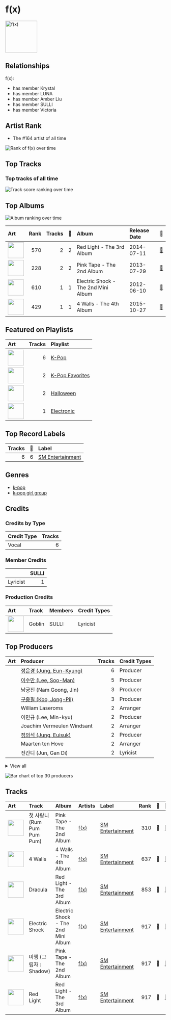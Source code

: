 
# f(x)


<img src="https://i.scdn.co/image/ab6761610000e5ebe0cc2045ff4e90d12df91cc3" alt="f(x)" width="100" />

## Relationships

f(x):
- has member Krystal
- has member LUNA
- has member Amber Liu
- has member SULLI
- has member Victoria

## Artist Rank
- The #164 artist of all time

![Rank of f(x) over time](../../images/artists/f(x)/rank_time_series.png)
## Top Tracks


### Top tracks of all time

![Track score ranking over time](../../images/artists/f(x)/track_rank_time_series_score.png)
## Top Albums

![Album ranking over time](../../images/artists/f(x)/album_rank_time_series.png)

| Art | Rank | Tracks | 💚 | Album | Release Date | 🔗 |
|:---|---:|---:|---:|:---|:---|:---|
| <img src="https://i.scdn.co/image/ab67616d0000b2737cb7222af6927b83987206f7" alt="" width="50" /> | 570 | 2 | 2 | Red Light - The 3rd Album | 2014-07-11 | [🔗](https://open.spotify.com/album/6T9SFwLGHVU75jRAjUJn3W) |
| <img src="https://i.scdn.co/image/ab67616d0000b2736f7d8c9dcc983839bd746dbc" alt="" width="50" /> | 228 | 2 | 2 | Pink Tape - The 2nd Album | 2013-07-29 | [🔗](https://open.spotify.com/album/62tuEHFtjk3L6Xjdkzyt4z) |
| <img src="https://i.scdn.co/image/ab67616d0000b2735a58accf4805f4097859eeac" alt="" width="50" /> | 610 | 1 | 1 | Electric Shock - The 2nd Mini Album | 2012-06-10 | [🔗](https://open.spotify.com/album/7LVMjDwcyhVhDTHddKPjIs) |
| <img src="https://i.scdn.co/image/ab67616d0000b273b6baf420e67f45971ca0d216" alt="" width="50" /> | 429 | 1 | 1 | 4 Walls - The 4th Album | 2015-10-27 | [🔗](https://open.spotify.com/album/6yJdchE7ARS996BxRgplFH) |

## Featured on Playlists
| Art | Tracks | Playlist |
|:---|---:|:---|
| <img src="https://mosaic.scdn.co/640/ab67616d00001e02505190077497c230422f2934ab67616d00001e027dd8f95320e8ef08aa121dfeab67616d00001e028164cd1a2e03b7ca2db9ff5eab67616d00001e02ff7c2dfd0ed9b2cf6bf9c818" alt="" width="50" /> | 6 | [K-Pop](../../playlists/k-pop/overview.md) |
| <img src="https://mosaic.scdn.co/640/ab67616d00001e024ed058b71650a6ca2c04adffab67616d00001e026772cf096be8acc1df092519ab67616d00001e028c4a282e84a53c1c8acf129aab67616d00001e02d8cc2281fcd4519ca020926b" alt="" width="50" /> | 2 | [K-Pop Favorites](../../playlists/k-pop_favorites/overview.md) |
| <img src="https://mosaic.scdn.co/640/ab67616d00001e023613e1e0d35867a0814005a9ab67616d00001e024a8e5eaab8b02db02e487c27ab67616d00001e0259fcda8d47bbd0f6c2bf1647ab67616d00001e028bc3d61189d95da5f74d7ba7" alt="" width="50" /> | 2 | [Halloween](../../playlists/halloween/overview.md) |
| <img src="https://mosaic.scdn.co/640/ab67616d00001e0248905438b9c1153978d9fbf4ab67616d00001e0279e8b529ce6c088a8027b2a1ab67616d00001e029b9b36b0e22870b9f542d937ab67616d00001e02d8601e15fa1b4351fe1fc6ae" alt="" width="50" /> | 1 | [Electronic](../../playlists/electronic/overview.md) |

## Top Record Labels

| Tracks | 💚 | Label |
|---:|---:|:---|
| 6 | 6 | [SM Entertainment](../../labels/sm_entertainment/overview.md) |

## Genres

- [k-pop](../../genres/k-pop/overview.md)
- [k-pop girl group](../../genres/k-pop_girl_group/overview.md)

## Credits

### Credits by Type

| Credit Type | Tracks |
|:---|---:|
| Vocal | 6 |

### Member Credits

| | SULLI |
|:---|---:|
| Lyricist | 1 |
### Production Credits

| Art | Track | Members | Credit Types |
|:---|:---|:---|:---|
| <img src="https://i.scdn.co/image/ab67616d0000b273199b103e99c9de6bb5a7dc53" alt="" width="50" /> | Goblin | SULLI | Lyricist |

## Top Producers

| Art | Producer | Tracks | Credit Types |
|:---|:---|---:|:---|
| | [정은경 (Jung, Eun-Kyung)](../../producers/정은경_(jung,_eun-kyung)/overview.md) | 6 | Producer |
| | [이수만 (Lee, Soo-Man)](../../producers/이수만_(lee,_soo-man)/overview.md) | 5 | Producer |
| | 남궁진 (Nam Goong, Jin) | 3 | Producer |
| | [구종필 (Koo, Jong-Pil)](../../producers/구종필_(koo,_jong-pil)/overview.md) | 3 | Producer |
| | William Laseroms | 2 | Arranger |
| | 이민규 (Lee, Min-kyu) | 2 | Producer |
| | Joachim Vermeulen Windsant | 2 | Arranger |
| | [정의석 (Jung, Euisuk)](../../producers/정의석_(jung,_euisuk)/overview.md) | 2 | Producer |
| | Maarten ten Hove | 2 | Arranger |
| | 전간디 (Jun, Gan Di) | 2 | Lyricist |


<details>
<summary>View all</summary>

| Art | Producer | Tracks | Credit Types |
|:---|:---|---:|:---|
| | Erik Lewander | 1 | Arranger |
| | [서지음 (Seo, Ji Eum)](../../producers/서지음_(seo,_ji_eum)/overview.md) | 1 | Lyricist |
| | Anne Judith Wik | 1 | Arranger |
| | Ylva Dimberg | 1 | Arranger |
| | Sophie Ellis-Bextor | 1 | Arranger |
| | 이면숙 (Lee, Myun-Sook) | 1 | Producer |
| | Allison Kaplan | 1 | Arranger |
| | Daniel Ullmann | 1 | Arranger |
| | Tay Jasper | 1 | Songwriter |
| | Maxx Song | 1 | Producer |
| | Cathy Dennis | 1 | Arranger |
| | [LDN Noise](../../producers/ldn_noise/overview.md) | 1 | Arranger, Songwriter |
| | Bryan Jarett | 1 | Arranger |
| | [조윤경 (Jo, Yoon Kyung)](../../producers/조윤경_(jo,_yoon_kyung)/overview.md) | 1 | Lyricist |
| | Adrian McKinnon | 1 | Songwriter |
| | 김지은 (Kim, Ji-eun) | 1 | Producer |
| | 정동윤 (Jung, Dong-yoon) | 1 | Arranger |
| | 이지홍 (Lee, Ji-hong) | 1 | Producer |
| | Sherry St. Germain | 1 | Arranger |
| | 이스란 (Lee, Seran) | 1 | Lyricist |
| | [Kenzie](../../producers/kenzie/overview.md) | 1 | Lyricist |
| | Maegan Cottone | 1 | Arranger |
| | Iggy Strange-Dahl | 1 | Arranger |
| | Rob Fusari | 1 | Arranger |

</details>


![Bar chart of top 30 producers](../../images/artists/f(x)/producers.png)
## Tracks

| Art | Track | Album | Artists | Label | Rank | 💚 | 🔗 |
|:---|:---|:---|:---|:---|---:|:---|:---|
| <img src="https://i.scdn.co/image/ab67616d0000b2736f7d8c9dcc983839bd746dbc" alt="" width="50" /> | 첫 사랑니 (Rum Pum Pum Pum) | Pink Tape - The 2nd Album | [f(x)](overview.md) | [SM Entertainment](../../labels/sm_entertainment) | 310 | 💚 | [🔗](https://open.spotify.com/track/22sIPXiQzcPydCC6skPPPq) |
| <img src="https://i.scdn.co/image/ab67616d0000b273b6baf420e67f45971ca0d216" alt="" width="50" /> | 4 Walls | 4 Walls - The 4th Album | [f(x)](overview.md) | [SM Entertainment](../../labels/sm_entertainment) | 637 | 💚 | [🔗](https://open.spotify.com/track/2YkjXEab4USTV9uuAgC90E) |
| <img src="https://i.scdn.co/image/ab67616d0000b2737cb7222af6927b83987206f7" alt="" width="50" /> | Dracula | Red Light - The 3rd Album | [f(x)](overview.md) | [SM Entertainment](../../labels/sm_entertainment) | 853 | 💚 | [🔗](https://open.spotify.com/track/5vClivCCQDK6sxmL6MhMFc) |
| <img src="https://i.scdn.co/image/ab67616d0000b2735a58accf4805f4097859eeac" alt="" width="50" /> | Electric Shock | Electric Shock - The 2nd Mini Album | [f(x)](overview.md) | [SM Entertainment](../../labels/sm_entertainment) | 917 | 💚 | [🔗](https://open.spotify.com/track/7tMN6iGJMulMFpSCeU7pmU) |
| <img src="https://i.scdn.co/image/ab67616d0000b2736f7d8c9dcc983839bd746dbc" alt="" width="50" /> | 미행 (그림자 : Shadow) | Pink Tape - The 2nd Album | [f(x)](overview.md) | [SM Entertainment](../../labels/sm_entertainment) | 917 | 💚 | [🔗](https://open.spotify.com/track/1xbJNPLSTtIWgGTt3Uu4gl) |
| <img src="https://i.scdn.co/image/ab67616d0000b2737cb7222af6927b83987206f7" alt="" width="50" /> | Red Light | Red Light - The 3rd Album | [f(x)](overview.md) | [SM Entertainment](../../labels/sm_entertainment) | 917 | 💚 | [🔗](https://open.spotify.com/track/4ML3iXqwb35FHG0SW1HVGc) |
